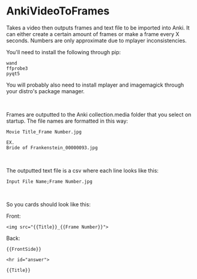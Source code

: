 # AnkiVideoToFrames
Takes a video then outputs frames and text file to be imported into Anki.
It can either create a certain amount of frames or make a frame every X seconds.
Numbers are only approximate due to mplayer inconsistencies.

You'll need to install the following through pip:

    wand
    ffprobe3
    pyqt5
    
You will probably also need to install mplayer and imagemagick through your distro's package manager.

&nbsp;

Frames are outputted to the Anki collection.media folder that you select on startup.
The file names are formatted in this way:

    Movie Title_Frame Number.jpg
    
    EX.
    Bride of Frankenstein_00000093.jpg
    
&nbsp;

The outputted text file is a csv where each line looks like this:

    Input File Name;Frame Number.jpg
    
&nbsp;

So you cards should look like this:

Front:

    <img src="{{Title}}_{{Frame Number}}">

Back:

    {{FrontSide}}
    
    <hr id="answer">
    
    {{Title}}
